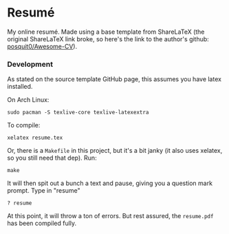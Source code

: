 # Resumé

My online resumé. Made using a base template from ShareLaTeX (the original ShareLaTeX link broke, so here's the link to the author's github: [posquit0/Awesome-CV](https://github.com/posquit0/Awesome-CV)).

### Development
As stated on the source template GitHub page, this assumes you have latex installed.

On Arch Linux:
```
sudo pacman -S texlive-core texlive-latexextra
```

To compile:
```
xelatex resume.tex
```

Or, there is a `Makefile` in this project, but it's a bit janky (it also uses xelatex, so you still need that dep). Run:
```
make
```
It will then spit out a bunch a text and pause, giving you a question mark prompt. Type in "resume"
```
? resume
```
At this point, it will throw a ton of errors. But rest assured, the `resume.pdf` has been compiled fully.

